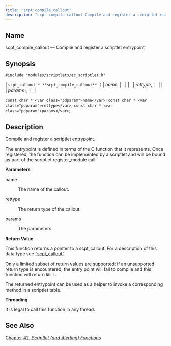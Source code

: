 ```yaml
---
title: "scpt_compile_callout"
description: "scpt compile callout Compile and register a scriptlet entrypoint scpt callout scpt compile callout name rettype params const char name const char rettype const char params Compile and register a scriptlet entrypoint The entrypoint is defined in terms of the C function that it represents Once registered the function can..."
---
```


<a name="apis.scpt_compile_callout"></a> 
## Name

scpt_compile_callout — Compile and register a scriptlet entrypoint

## Synopsis

`#include "modules/scriptlets/ec_scriptlet.h"`

| `scpt_callout * **scpt_compile_callout** (` | <var class="pdparam">name</var>, |   |
|   | <var class="pdparam">rettype</var>, |   |
|   | <var class="pdparam">params</var>`)`; |   |

`const char * <var class="pdparam">name</var>`;
`const char * <var class="pdparam">rettype</var>`;
`const char * <var class="pdparam">params</var>`;<a name="idp59006832"></a> 
## Description

Compile and register a scriptlet entrypoint.

The entrypoint is defined in terms of the C function that it represents. Once registered, the function can be implemented by a scriptlet and will be bound as part of the scriptlet register_module call.

**<a name="idp59008720"></a> Parameters**

<dl class="variablelist">

<dt>name</dt>

<dd>

The name of the callout.

</dd>

<dt>rettype</dt>

<dd>

The return type of the callout.

</dd>

<dt>params</dt>

<dd>

The parameters.

</dd>

</dl>

**<a name="idp59015120"></a> Return Value**

This function returns a pointer to a scpt_callout. For a description of this data type see [“scpt_callout”](/momentum/3/3-api/structs-scpt-callout).

Only a limited subset of return values are supported; if an unsupported return type is encountered, the entry point will fail to compile and this function will return `NULL`.

The returned entrypoint can be used as a helper to invoke a corresponding method in a scriptlet table.

**<a name="idp59018304"></a> Threading**

It is legal to call this function in any thread.

<a name="idp59019856"></a> 
## See Also

[Chapter 42, *Scriptlet (and Alerting) Functions*](script "Chapter 42. Scriptlet (and Alerting) Functions")